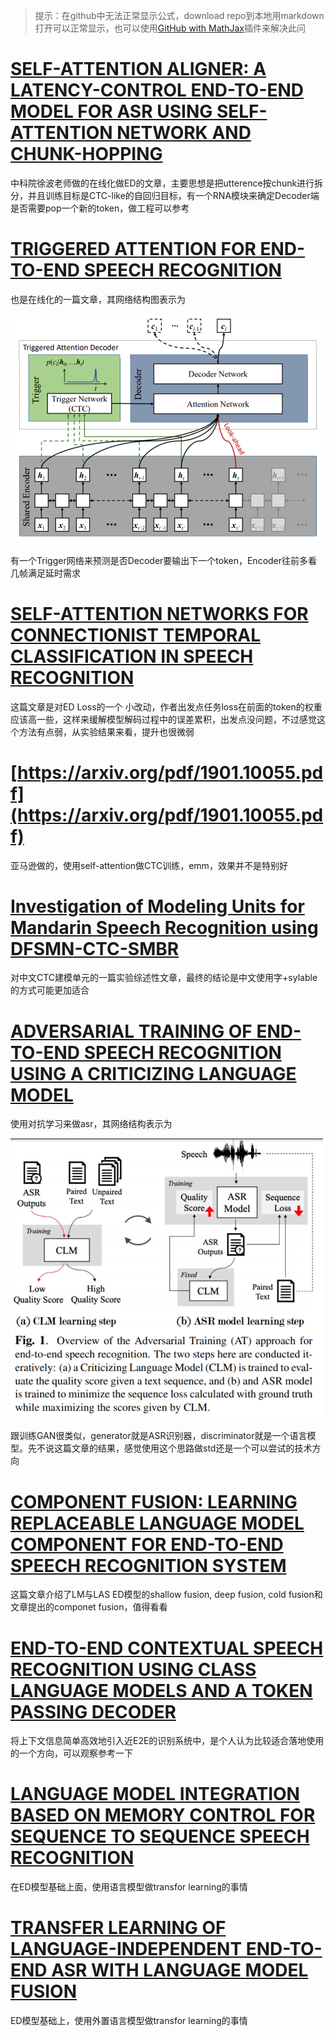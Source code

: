 <head>
    <script src="https://cdn.mathjax.org/mathjax/latest/MathJax.js?config=TeX-AMS-MML_HTMLorMML" type="text/javascript"></script>
    <script type="text/x-mathjax-config">
        MathJax.Hub.Config({
            tex2jax: {
            skipTags: ['script', 'noscript', 'style', 'textarea', 'pre'],
            inlineMath: [['$','$']]
            }
        });
    </script>
</head>


>提示：在github中无法正常显示公式，download repo到本地用markdown打开可以正常显示，也可以使用[GitHub with MathJax](https://chrome.google.com/webstore/detail/mathjax-plugin-for-github/ioemnmodlmafdkllaclgeombjnmnbima/related)插件来解决此问


# [SELF-ATTENTION ALIGNER: A LATENCY-CONTROL END-TO-END MODEL FOR ASR USING SELF-ATTENTION NETWORK AND CHUNK-HOPPING](https://arxiv.org/pdf/1902.06450.pdf)
中科院徐波老师做的在线化做ED的文章，主要思想是把utterence按chunk进行拆分，并且训练目标是CTC-like的自回归目标，有一个RNA模块来确定Decoder端是否需要pop一个新的token，做工程可以参考

# [TRIGGERED ATTENTION FOR END-TO-END SPEECH RECOGNITION](https://www.merl.com/publications/docs/TR2019-015.pdf)
也是在线化的一篇文章，其网络结构图表示为

<img src='./figures/fig1.jpg' widht='500'>

有一个Trigger网络来预测是否Decoder要输出下一个token，Encoder往前多看几帧满足延时需求

# [SELF-ATTENTION NETWORKS FOR CONNECTIONIST TEMPORAL CLASSIFICATION IN SPEECH RECOGNITION](https://sci-hub.tw/10.1109/ICASSP.2019.8683302)
这篇文章是对ED Loss的一个 小改动，作者出发点任务loss在前面的token的权重应该高一些，这样来缓解模型解码过程中的误差累积，出发点没问题，不过感觉这个方法有点弱，从实验结果来看，提升也很微弱

# [https://arxiv.org/pdf/1901.10055.pdf](https://arxiv.org/pdf/1901.10055.pdf)
亚马逊做的，使用self-attention做CTC训练，emm，效果并不是特别好

# [Investigation of Modeling Units for Mandarin Speech Recognition using DFSMN-CTC-SMBR](https://www.researchgate.net/publication/332143297_Investigation_of_Modeling_Units_for_Mandarin_Speech_Recognition_Using_Dfsmn-ctc-smbr)
对中文CTC建模单元的一篇实验综述性文章，最终的结论是中文使用字+sylable的方式可能更加适合

# [ADVERSARIAL TRAINING OF END-TO-END SPEECH RECOGNITION USING A CRITICIZING LANGUAGE MODEL](https://arxiv.org/pdf/1811.00787.pdf)
使用对抗学习来做asr，其网络结构表示为

<img src='./figures/fig2.jpg' width="500">

跟训练GAN很类似，generator就是ASR识别器，discriminator就是一个语言模型。先不说这篇文章的结果，感觉使用这个思路做std还是一个可以尝试的技术方向

# [COMPONENT FUSION: LEARNING REPLACEABLE LANGUAGE MODEL COMPONENT FOR END-TO-END SPEECH RECOGNITION SYSTEM](http://lxie.nwpu-aslp.org/papers/2019ICASSP-ChanghaoShan-LM.pdf)
这篇文章介绍了LM与LAS ED模型的shallow fusion, deep fusion, cold fusion和文章提出的componet fusion，值得看看

# [END-TO-END CONTEXTUAL SPEECH RECOGNITION USING CLASS LANGUAGE MODELS AND A TOKEN PASSING DECODER](https://arxiv.org/pdf/1812.02142.pdf)
将上下文信息简单高效地引入近E2E的识别系统中，是个人认为比较适合落地使用的一个方向，可以观察参考一下

# [LANGUAGE MODEL INTEGRATION BASED ON MEMORY CONTROL FOR SEQUENCE TO SEQUENCE SPEECH RECOGNITION](https://arxiv.org/pdf/1811.02162.pdf)
在ED模型基础上面，使用语言模型做transfor learning的事情

# [TRANSFER LEARNING OF LANGUAGE-INDEPENDENT END-TO-END ASR WITH LANGUAGE MODEL FUSION](https://arxiv.org/pdf/1811.02134.pdf)
ED模型基础上，使用外置语言模型做transfor learning的事情


